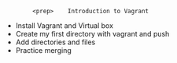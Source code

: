             <prep>    Introduction to Vagrant
- Install Vagrant and Virtual box
- Create my first directory with vagrant and push
- Add directories and files
- Practice merging
